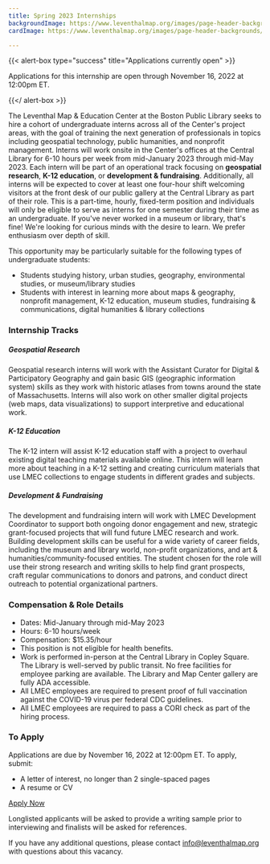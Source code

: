 ```yaml
---
title: Spring 2023 Internships
backgroundImage: https://www.leventhalmap.org/images/page-header-backgrounds/gallery.jpg
cardImage: https://www.leventhalmap.org/images/page-header-backgrounds/gallery.jpg

---
```

{{< alert-box type="success" title="Applications currently open" >}}

Applications for this internship are open through November 16, 2022 at 12:00pm ET.

{{</ alert-box >}}

The Leventhal Map & Education Center at the Boston Public Library seeks to hire a cohort of undergraduate interns across all of the Center's project areas, with the goal of training the next generation of professionals in topics including geospatial technology, public humanities, and nonprofit management. Interns will work onsite in the Center's offices at the Central Library for 6-10 hours per week from mid-January 2023 through mid-May 2023. Each intern will be part of an operational track focusing on **geospatial research**, **K-12 education**, or **development & fundraising**. Additionally, all interns will be expected to cover at least one four-hour shift welcoming visitors at the front desk of our public gallery at the Central Library as part of their role. This is a part-time, hourly, fixed-term position and individuals will only be eligible to serve as interns for one semester during their time as an undergraduate. If you've never worked in a museum or library, that's fine! We're looking for curious minds with the desire to learn. We prefer enthusiasm over depth of skill.

This opportunity may be particularly suitable for the following types of undergraduate students:

* Students studying history, urban studies, geography, environmental studies, or museum/library studies
* Students with interest in learning more about maps & geography, nonprofit management, K-12 education, museum studies, fundraising & communications, digital humanities & library collections

### Internship Tracks

##### Geospatial Research

Geospatial research interns will work with the Assistant Curator for Digital & Participatory Geography and gain basic GIS (geographic information system) skills as they work with historic atlases from towns around the state of Massachusetts. Interns will also work on other smaller digital projects (web maps, data visualizations) to support interpretive and educational work.

##### K-12 Education

The K-12 intern will assist K-12 education staff with a project to overhaul existing digital teaching materials available online. This intern will learn more about teaching in a K-12 setting and creating curriculum materials that use LMEC collections to engage students in different grades and subjects.

##### Development & Fundraising

The development and fundraising intern will work with LMEC Development Coordinator to support both ongoing donor engagement and new, strategic grant-focused projects that will fund future LMEC research and work. Building development skills can be useful for a wide variety of career fields, including the museum and library world, non-profit organizations, and art & humanities/community-focused entities. The student chosen for the role will use their strong research and writing skills to help find grant prospects, craft regular communications to donors and patrons, and conduct direct outreach to potential organizational partners.

### **Compensation & Role Details**

* Dates: Mid-January through mid-May 2023
* Hours: 6-10 hours/week
* Compensation: $15.35/hour
* This position is not eligible for health benefits.
* Work is performed in-person at the Central Library in Copley Square. The Library is well-served by public transit. No free facilities for employee parking are available. The Library and Map Center gallery are fully ADA accessible.
* All LMEC employees are required to present proof of full vaccination against the COVID-19 virus per federal CDC guidelines.
* All LMEC employees are required to pass a CORI check as part of the hiring process.

### **To Apply**

Applications are due by November 16, 2022 at 12:00pm ET. To apply, submit:

* A letter of interest, no longer than 2 single-spaced pages
* A resume or CV

<a class="btn btn-lg btn-primary-outline" href="https://airtable.com/shrs3YQrkhb5DqVdw" target=_blank>Apply Now</a>

Longlisted applicants will be asked to provide a writing sample prior to interviewing and finalists will be asked for references.

If you have any additional questions, please contact [info@leventhalmap.org](mailto:info@leventhalmap.org) with questions about this vacancy.